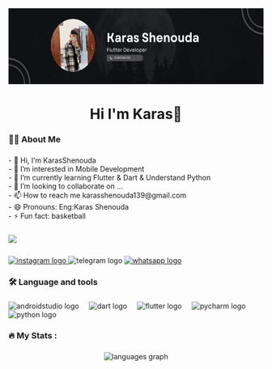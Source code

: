 <div align="center">
  <img height="150" src="https://raw.githubusercontent.com/KarasShenouda/KarasShenouda/refs/heads/main/karas.png"  />
</div>

###

<h1 align="center">Hi I'm Karas👋</h1>

###

<h3 align="left">👩‍💻  About Me</h3>

###

<p align="left">- 👋 Hi, I’m  KarasShenouda<br>- 👀 I’m interested in Mobile Development<br>- 🌱 I’m currently learning Flutter & Dart & Understand Python<br>- 💞️ I’m looking to collaborate on ...<br>- 📫 How to reach me karasshenouda139@gmail.com <br>- 😄 Pronouns: Eng:Karas Shenouda<br>- ⚡ Fun fact: basketball</p>

###

<div align="left">
  <img src="https://profile-counter.glitch.me/KarasShenouda/count.svg?"  />
</div>

###

<div align="left">
  <a href="https://www.instagram.com/karas_shenouda.1711" target="_blank">
    <img src="https://raw.githubusercontent.com/maurodesouza/profile-readme-generator/master/src/assets/icons/social/instagram/default.svg" width="52" height="40" alt="instagram logo"  />
  </a>
  <img src="https://raw.githubusercontent.com/maurodesouza/profile-readme-generator/master/src/assets/icons/social/telegram/default.svg" width="52" height="40" alt="telegram logo"  />
  <a href="https://wa.me/20 1287255933" target="_blank">
    <img src="https://raw.githubusercontent.com/maurodesouza/profile-readme-generator/master/src/assets/icons/social/whatsapp/default.svg" width="52" height="40" alt="whatsapp logo"  />
  </a>
</div>

###

<h3 align="left">🛠 Language and tools</h3>

###

<div align="left">
  <img src="https://cdn.jsdelivr.net/gh/devicons/devicon/icons/androidstudio/androidstudio-original.svg" height="40" alt="androidstudio logo"  />
  <img width="12" />
  <img src="https://cdn.jsdelivr.net/gh/devicons/devicon/icons/dart/dart-original.svg" height="40" alt="dart logo"  />
  <img width="12" />
  <img src="https://cdn.jsdelivr.net/gh/devicons/devicon/icons/flutter/flutter-original.svg" height="40" alt="flutter logo"  />
  <img width="12" />
  <img src="https://cdn.jsdelivr.net/gh/devicons/devicon/icons/pycharm/pycharm-original.svg" height="40" alt="pycharm logo"  />
  <img width="12" />
  <img src="https://cdn.jsdelivr.net/gh/devicons/devicon/icons/python/python-original.svg" height="40" alt="python logo"  />
</div>

###

<h3 align="left">🔥   My Stats :</h3>

###

<div align="center">
  <img src="https://github-readme-stats.vercel.app/api/top-langs?username=KarasShenouda&locale=en&hide_title=false&layout=compact&card_width=320&langs_count=5&theme=dracula&hide_border=false&order=2" height="150" alt="languages graph"  />
</div>

###
